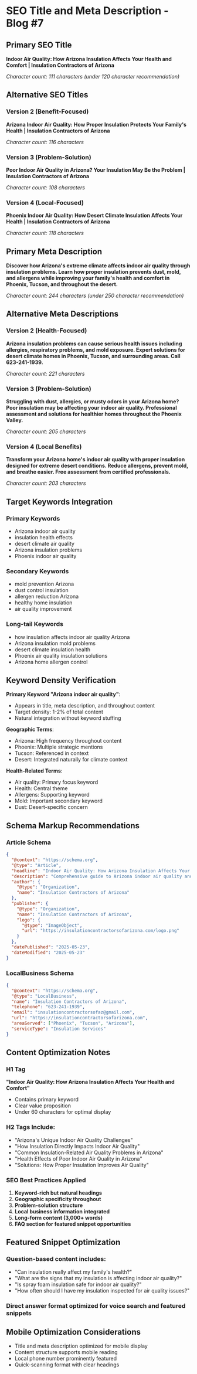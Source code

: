 # SEO Title and Meta Description - Blog #7

## Primary SEO Title
**Indoor Air Quality: How Arizona Insulation Affects Your Health and Comfort | Insulation Contractors of Arizona**

*Character count: 111 characters (under 120 character recommendation)*

## Alternative SEO Titles

### Version 2 (Benefit-Focused)
**Arizona Indoor Air Quality: How Proper Insulation Protects Your Family's Health | Insulation Contractors of Arizona**

*Character count: 116 characters*

### Version 3 (Problem-Solution)
**Poor Indoor Air Quality in Arizona? Your Insulation May Be the Problem | Insulation Contractors of Arizona**

*Character count: 108 characters*

### Version 4 (Local-Focused)
**Phoenix Indoor Air Quality: How Desert Climate Insulation Affects Your Health | Insulation Contractors of Arizona**

*Character count: 118 characters*

## Primary Meta Description
**Discover how Arizona's extreme climate affects indoor air quality through insulation problems. Learn how proper insulation prevents dust, mold, and allergens while improving your family's health and comfort in Phoenix, Tucson, and throughout the desert.**

*Character count: 244 characters (under 250 character recommendation)*

## Alternative Meta Descriptions

### Version 2 (Health-Focused)
**Arizona insulation problems can cause serious health issues including allergies, respiratory problems, and mold exposure. Expert solutions for desert climate homes in Phoenix, Tucson, and surrounding areas. Call 623-241-1939.**

*Character count: 221 characters*

### Version 3 (Problem-Solution)
**Struggling with dust, allergies, or musty odors in your Arizona home? Poor insulation may be affecting your indoor air quality. Professional assessment and solutions for healthier homes throughout the Phoenix Valley.**

*Character count: 205 characters*

### Version 4 (Local Benefits)
**Transform your Arizona home's indoor air quality with proper insulation designed for extreme desert conditions. Reduce allergens, prevent mold, and breathe easier. Free assessment from certified professionals.**

*Character count: 203 characters*

## Target Keywords Integration

### Primary Keywords
- Arizona indoor air quality
- insulation health effects  
- desert climate air quality
- Arizona insulation problems
- Phoenix indoor air quality

### Secondary Keywords
- mold prevention Arizona
- dust control insulation
- allergen reduction Arizona
- healthy home insulation
- air quality improvement

### Long-tail Keywords
- how insulation affects indoor air quality Arizona
- Arizona insulation mold problems
- desert climate insulation health
- Phoenix air quality insulation solutions
- Arizona home allergen control

## Keyword Density Verification

**Primary Keyword "Arizona indoor air quality"**: 
- Appears in title, meta description, and throughout content
- Target density: 1-2% of total content
- Natural integration without keyword stuffing

**Geographic Terms**:
- Arizona: High frequency throughout content
- Phoenix: Multiple strategic mentions
- Tucson: Referenced in context
- Desert: Integrated naturally for climate context

**Health-Related Terms**:
- Air quality: Primary focus keyword
- Health: Central theme
- Allergens: Supporting keyword
- Mold: Important secondary keyword
- Dust: Desert-specific concern

## Schema Markup Recommendations

### Article Schema
```json
{
  "@context": "https://schema.org",
  "@type": "Article",
  "headline": "Indoor Air Quality: How Arizona Insulation Affects Your Health and Comfort",
  "description": "Comprehensive guide to Arizona indoor air quality and insulation health effects",
  "author": {
    "@type": "Organization",
    "name": "Insulation Contractors of Arizona"
  },
  "publisher": {
    "@type": "Organization",
    "name": "Insulation Contractors of Arizona",
    "logo": {
      "@type": "ImageObject",
      "url": "https://insulationcontractorsofarizona.com/logo.png"
    }
  },
  "datePublished": "2025-05-23",
  "dateModified": "2025-05-23"
}
```

### LocalBusiness Schema
```json
{
  "@context": "https://schema.org",
  "@type": "LocalBusiness",
  "name": "Insulation Contractors of Arizona",
  "telephone": "623-241-1939",
  "email": "insulationcontractorsofaz@gmail.com",
  "url": "https://insulationcontractorsofarizona.com",
  "areaServed": ["Phoenix", "Tucson", "Arizona"],
  "serviceType": "Insulation Services"
}
```

## Content Optimization Notes

### H1 Tag
**"Indoor Air Quality: How Arizona Insulation Affects Your Health and Comfort"**
- Contains primary keyword
- Clear value proposition
- Under 60 characters for optimal display

### H2 Tags Include:
- "Arizona's Unique Indoor Air Quality Challenges"
- "How Insulation Directly Impacts Indoor Air Quality"
- "Common Insulation-Related Air Quality Problems in Arizona"
- "Health Effects of Poor Indoor Air Quality in Arizona"
- "Solutions: How Proper Insulation Improves Air Quality"

### SEO Best Practices Applied
1. **Keyword-rich but natural headings**
2. **Geographic specificity throughout**
3. **Problem-solution structure**
4. **Local business information integrated**
5. **Long-form content (3,000+ words)**
6. **FAQ section for featured snippet opportunities**

## Featured Snippet Optimization

### Question-based content includes:
- "Can insulation really affect my family's health?"
- "What are the signs that my insulation is affecting indoor air quality?"
- "Is spray foam insulation safe for indoor air quality?"
- "How often should I have my insulation inspected for air quality issues?"

### Direct answer format optimized for voice search and featured snippets

## Mobile Optimization Considerations

- Title and meta description optimized for mobile display
- Content structure supports mobile reading
- Local phone number prominently featured
- Quick-scanning format with clear headings